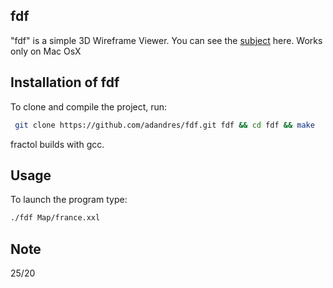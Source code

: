 ## fdf

"fdf" is a simple 3D Wireframe Viewer.
You can see the [subject](https://github.com/adandres/fdf/blob/main/fdf.pdf) here.
Works only on Mac OsX

## Installation of fdf

To clone and compile the project, run:
```bash
 git clone https://github.com/adandres/fdf.git fdf && cd fdf && make
```
fractol builds with gcc.

## Usage

To launch the program type:
```bash
./fdf Map/france.xxl
```
## Note
25/20
